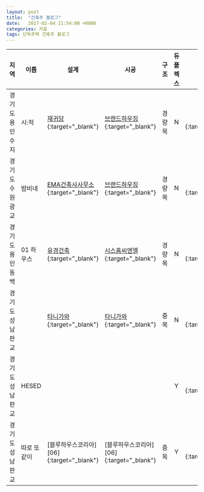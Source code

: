 ```yaml
---
layout: post
title:  "건축주 블로그"
date:   2017-02-04 11:54:00 +0900
categories: 자료
tags: 단독주택 건축주 블로그
---
```


| 지역 | 이름 | 설계 | 시공 | 구조 | 듀플렉스 | 블로그 | 링크 |
| --- | --- | --- | --- | :-: | :---: | :---: | --- |
| 경기도 용인 수지 | 시:적 | [재귀당][01]{:target="_blank"} | [브랜드하우징][01_1]{:target="_blank"} | 경량목 | N | [블로그][01_blog]{:target="_blank"} | [전원속의 내집][01_2]{:target="_blank"} |
| 경기도 수원 광교 | 밤비네 | [EMA건축사사무소][02]{:target="_blank"} | [브랜드하우징][01_1]{:target="_blank"} | 경량목 | N | [블로그][02_blog]{:target="_blank"} |
| 경기도 용인 동백 | 01 하우스 | [유경건축][03]{:target="_blank"} | [시스홈씨엔엘][03_1]{:target="_blank"} | 경량목 | N | [블로그][03_blog]{:target="_blank"} | |
| 경기도 성남 판교 | | [타니가와][04]{:target="_blank"} | [타니가와][04]{:target="_blank"} | 중목 | N | [블로그][04_blog]{:target="_blank"} | |
| 경기도 성남 판교 | HESED | | | | Y | [블로그][05_blog]{:target="_blank"} | [우먼센스][05_1]{:target="_blank"} |
| 경기도 성남 판교 | 따로 또 같이 | [블루하우스코리아][06]{:target="_blank"} | [블루하우스코리아][06]{:target="_blank"} | 중목 | Y | [블로그][06_blog]{:target="_blank"} | 



[06_1]: http://www.koreabluehouse.com/works
[06_blog]: http://blog.naver.com/PostList.nhn?blogId=charllie

[05_blog]: http://blog.naver.com/PostThumbnailList.nhn?blogId=rudaruda&from=postList&categoryNo=33
[05_1]: http://navercast.naver.com/magazine_contents.nhn?rid=1089&contents_id=117754

[04]: http://tg-k.co.kr/showroom/modelhouse_view_korea_pangyo8.asp#ad-image-0
[04_blog]: http://blog.naver.com/5_happytree

[03]: http://officekyuhng.com/index.php/residential/01-house/
[03_blog]: http://blog.naver.com/hyewon98
[03_1]: https://story.kakao.com/ch/syshome

[02]: http://emanas.synology.me/wordpress/광교-단독주택/
[02_blog]: http://blog.naver.com/withzzinpang

[01]: http://jaeguidang.com/220817933649
[01_blog]: http://artknitting.blog.me/220820782093
[01_1]: http://cafe.naver.com/metalwood
[01_2]: http://navercast.naver.com/magazine_contents.nhn?rid=1433&contents_id=125586